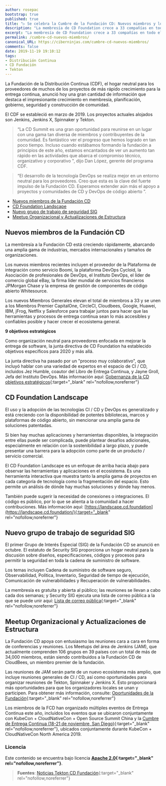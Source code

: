 ```yaml
---
author: rosepac
bootstrap: true
published: true
title: "▷ Se celebra la Cumbre de la Fundación CD: Nuevos miembros y los objetivos estratégicos para 2020"
description: "La membresía de CD Foundation crece a 33 compañías en todo el mundo, incluidos los miembros Premier CapitalOne, CircleCI, Cloudbees, Google, Huawei, IBM, jFrog, Netflix y Salesforce"
excerpt: "La membresía de CD Foundation crece a 33 compañías en todo el mundo, incluidos los miembros Premier CapitalOne, CircleCI, Cloudbees, Google, Huawei, IBM, jFrog, Netflix y Salesforce"
permalink: /cumbre-cd-nuevos-miembros/
canonical_URL: https://ciberninjas.com/cumbre-cd-nuevos-miembros/
comments: false
date: 2019-11-19 19:10:12
tags:
- Distribución Continua
- CD Fundación
- Tekton
---
```


La Fundación de la Distribución Continua (CDF), el hogar neutral para los proveedores de muchos de los proyectos de más rápido crecimiento para la entrega continua, anunció hoy una gran cantidad de información que destaca el impresionante crecimiento en membresía, planificación, gobierno, seguridad y construcción de comunidad.

El CDF se estableció en marzo de 2019. Los proyectos actuales alojados son Jenkins, Jenkins X, Spinnaker y Tekton.

> “La CD Summit es una gran oportunidad para reunirse en un lugar con una gama tan diversa de miembros y contribuyentes de la comunidad. Es fantástico ver el progreso que hemos logrado en tan poco tiempo. Incluso cuando estábamos formando la fundación a principios de este año, estamos encantados de ver un aumento tan rápido en las actividades que abarca el compromiso técnico, organizativo y corporativo ", dijo Dan López, gerente del programa CDF.

> “El desarrollo de la tecnología DevOps se realiza mejor en un entorno neutral para los proveedores. Creo que esta es la clave del fuerte impulso de la Fundación CD. Esperamos extender aún más el apoyo a proyectos y comunidades de CD y DevOps de código abierto ”.

- [Nuevos miembros de la Fundación CD](#nuevos-miembros-de-la-fundación-cd)
- [CD Foundation Landscape](#cd-foundation-landscape)
- [Nuevo grupo de trabajo de seguridad SIG](#nuevo-grupo-de-trabajo-de-seguridad-sig)
- [Meetup Organizacional y Actualizaciones de Estructura](#meetup-organizacional-y-actualizaciones-de-estructura)

## Nuevos miembros de la Fundación CD

La membresía a la Fundación CD está creciendo rápidamente, abarcando una amplia gama de industrias, mercados internacionales y tamaños de organizaciones.

Los nuevos miembros recientes incluyen el proveedor de la Plataforma de integración como servicio Boomi, la plataforma DevOps Cycloid, la Asociación de profesionales de DevOps, el Instituto DevOps, el líder de comercio global eBay, la firma líder mundial de servicios financieros JPMorgan Chase y la empresa de gestión de componentes de código abierto Whitesource. 

Los nuevos Miembros Generales elevan el total de miembros a 33 y se unen a los Miembros Premier CapitalOne, CircleCI, Cloudbees, Google, Huawei, IBM, jFrog, Netflix y Salesforce para trabajar juntos para hacer que las herramientas y procesos de entrega continua sean lo más accesibles y confiables posible y hacer crecer el ecosistema general. 

**9 objetivos estratégicos**

Como organización neutral para proveedores enfocada en mejorar la entrega de software, la junta directiva de CD Foundation ha establecido objetivos específicos para 2020 y más allá.

La junta directiva ha pasado por un "proceso muy colaborativo", que incluyó hablar con una variedad de expertos en el espacio de CI / CD, incluidos Jez Humble, coautor del Libro de Entrega Continua, y Jayne Groll, Jefa del Instituto DevOps. Más información aquí: [Gobernanza de la CD objetivos estratégicos](https://cd.foundation/blog/2019/10/17/cdfs-governing-board-unveils-9-strategic-goals/){:target="_blank" rel="nofollow,noreferrer"}

## CD Foundation Landscape

El uso y la adopción de las tecnologías CI / CD y DevOps es generalizado y está creciendo con la disponibilidad de potentes bibliotecas, marcos y plataformas de código abierto, sin mencionar una amplia gama de soluciones patentadas.

Si bien hay muchas aplicaciones y herramientas disponibles, la integración entre ellas puede ser complicada, puede plantear desafíos adicionales, especialmente en relación con la sostenibilidad a largo plazo, y puede presentar una barrera para la adopción como parte de un producto / servicio comercial.

El CD Foundation Landscape es un enfoque de arriba hacia abajo para observar las herramientas y aplicaciones en el ecosistema. Es una herramienta interactiva que muestra tanto la amplia gama de proyectos en cada categoría de tecnología como la fragmentación del espacio. Esto permite un análisis de dónde hay muchas soluciones y dónde hay menos.

También puede sugerir la necesidad de conexiones o integraciones. El código es público, por lo que se alienta a la comunidad a hacer contribuciones. Más información aquí: [https://landscape.cd.foundation](https://landscape.cd.foundation/){:target="_blank" rel="nofollow,noreferrer"}

## Nuevo grupo de trabajo de seguridad SIG

El primer Grupo de Interés Especial (SIG) de la Fundación CD se anunció en octubre. El estatuto de Security SIG proporciona un hogar neutral para la discusión sobre diseños, especificaciones, códigos y procesos para permitir la seguridad en toda la cadena de suministro de software.

Los temas incluyen Cadena de suministro de software seguro, Observabilidad, Política, Inventario, Seguridad de tiempo de ejecución, Comunicación de vulnerabilidades y Recuperación de vulnerabilidades.

La membresía es gratuita y abierta al público; las reuniones se llevan a cabo cada dos semanas; y Security SIG ejecuta una lista de correo pública a la que se puede unir aquí: [Lista de correo pública](https://lists.cd.foundation/g/sig-security){:target="_blank" rel="nofollow,noreferrer"}

## Meetup Organizacional y Actualizaciones de Estructura

La Fundación CD apoya con entusiasmo las reuniones cara a cara en forma de conferencias y reuniones. Los Meetups del área de Jenkins (JAM), que actualmente comprenden 106 grupos en 39 países con un total de más de 34,000 miembros, están siendo contribuidos a la Fundación CD de CloudBees, un miembro premier de la fundación.

Las reuniones de JAM serán parte de un nuevo ecosistema más amplio, que incluye reuniones generales de CI / CD, así como oportunidades para organizar reuniones de Tekton, Spinnaker y Jenkins X. Esto proporcionará más oportunidades para que los organizadores locales se unan y participen. Para obtener más información, consulte: [Oportunidades de la Fundación](https://cd.foundation/blog/2019/11/15/broader-scope-for-meetups-more-opportunities-for-you-to-get-involved/){:target="_blank" rel="nofollow,noreferrer"}

Los miembros de la FCD han organizado múltiples eventos de Entrega Continua este año, incluidos los eventos que se ubicaron conjuntamente con KubeCon + CloudNativeCon + Open Source Summit China y la [Cumbre de Entrega Continua (18-21 de noviembre, San Diego)](https://cds2019.sched.com/){:target="_blank" rel="nofollow,noreferrer"}, ubicados conjuntamente durante KubeCon + CloudNativeCon North America 2019.

### Licencia <!-- omit in toc -->

Este contenido se encuentra bajo licencia **[Apache 2.0](https://es.wikipedia.org/wiki/Apache_License){:target="_blank" rel="nofollow,noreferrer"}**.

> **Fuentes**: [Noticias Tekton CD Fundación](https://cd.foundation/announcement/2019/11/18/continuous-delivery-foundation-hosts-cd-summit/){:target="_blank" rel="nofollow,noreferrer"}